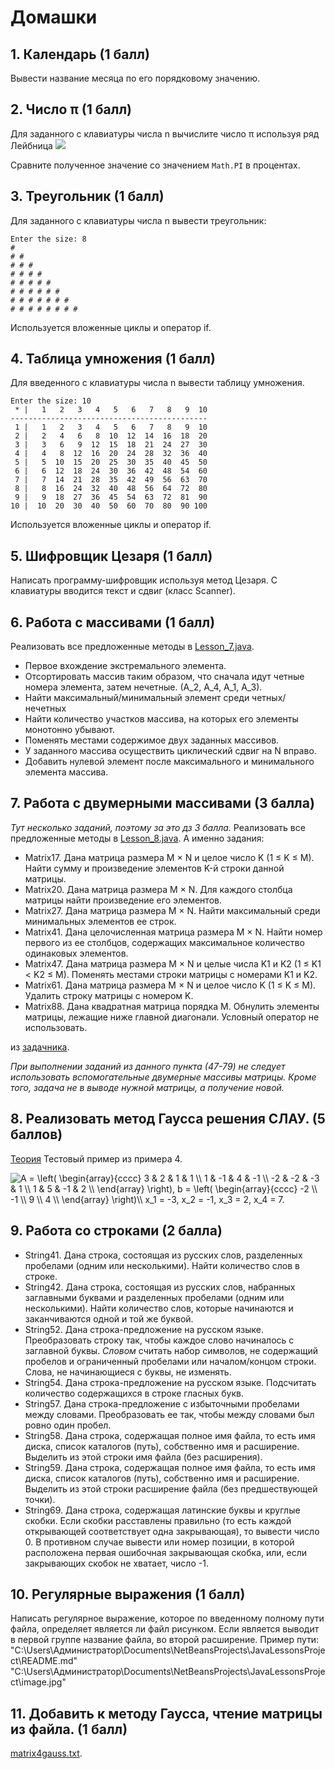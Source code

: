 # Домашки
## 1. Календарь (1 балл)
Вывести название месяца по его порядковому значению.
## 2. Число π (1 балл)
Для заданного с клавиатуры числа n вычислите число π используя ряд Лейбница
<img src="https://latex.codecogs.com/png.latex?1-\frac13+\frac15-\frac17+\dots=\sum_{i=0}^\infty\frac{\left(-1\right)^i}{2i+1}=\frac\pi4\text{.}" />

Сравните полученное значение со значением ```Math.PI``` в процентах.
## 3. Треугольник (1 балл)
Для заданного с клавиатуры числа n вывести треугольник:
```text
Enter the size: 8
#
# #
# # #
# # # #
# # # # # 
# # # # # #
# # # # # # #
# # # # # # # #
```
Используется вложенные циклы и оператор if.
## 4. Таблица умножения (1 балл)
Для введенного с клавиатуры числа n вывести таблицу умножения.
```text
Enter the size: 10
 * |   1   2   3   4   5   6   7   8   9  10
--------------------------------------------
 1 |   1   2   3   4   5   6   7   8   9  10
 2 |   2   4   6   8  10  12  14  16  18  20
 3 |   3   6   9  12  15  18  21  24  27  30
 4 |   4   8  12  16  20  24  28  32  36  40
 5 |   5  10  15  20  25  30  35  40  45  50
 6 |   6  12  18  24  30  36  42  48  54  60
 7 |   7  14  21  28  35  42  49  56  63  70
 8 |   8  16  24  32  40  48  56  64  72  80
 9 |   9  18  27  36  45  54  63  72  81  90
10 |  10  20  30  40  50  60  70  80  90 100
```
Используется вложенные циклы и оператор if.

## 5. Шифровщик Цезаря (1 балл)
Написать программу-шифровщик используя метод Цезаря.
С клавиатуры вводится текст и сдвиг (класс Scanner).

## 6. Работа с массивами (1 балл)
Реализовать все предложенные методы в [Lesson_7.java](../master/src/stud/Lesson_7.java).
* Первое вхождение экстремального элемента.
* Отсортировать массив таким образом, что сначала идут четные номера элемента, затем нечетные. (А_2, А_4, А_1, А_3).
* Найти максимальный/минимальный элемент среди четных/нечетных
* Найти количество участков массива, на которых его элементы монотонно убывают.
* Поменять местами содержимое двух заданных массивов.
* У заданного массива осуществить циклический сдвиг на N вправо.
* Добавить нулевой элемент после максимального и минимального элемента массива. 

## 7. Работа с двумерными массивами (3 балла)
*Тут несколько заданий, поэтому за это дз 3 балла.*
Реализовать все предложенные методы в [Lesson_8.java](../master/src/stud/Lesson_8.java).
А именно задания:
* Matrix17. Дана матрица размера M × N и целое число K (1 ≤ K ≤ M). Найти сумму и произведение элементов K-й строки данной матрицы.
* Matrix20. Дана матрица размера M × N. Для каждого столбца матрицы найти произведение его элементов.
* Matrix27. Дана матрица размера M × N. Найти максимальный среди минимальных элементов ее строк.
* Matrix41. Дана целочисленная матрица размера M × N. Найти номер первого из ее столбцов, содержащих максимальное количество одинаковых
элементов.
* Matrix47. Дана матрица размера M × N и целые числа K1 и K2 (1 ≤ K1 < K2 ≤ M). Поменять местами строки матрицы с номерами K1 и K2.
* Matrix61. Дана матрица размера M × N и целое число K (1 ≤ K ≤ M). Удалить строку матрицы с номером K.
* Matrix88. Дана квадратная матрица порядка M. Обнулить элементы матрицы, лежащие ниже главной диагонали. Условный оператор не использовать.

из [задачника](../master/Электронный%20задачник%20по%20программированию.pdf).

*При выполнении заданий из данного пункта (47-79) не следует использовать вспомогательные двумерные массивы матрицы. Кроме того, задача не в выводе нужной матрицы, а получение новой.*


## 8. Реализовать метод Гаусса решения СЛАУ.  (5 баллов)
[Теория](https://zaochnik.com/spravochnik/matematika/issledovanie-slau/metod-gaussa/)
Тестовый пример из примера 4.

<img alt="A = \left( \begin{array}{cccc} 3 &amp; 2 &amp; 1 &amp; 1 \\ 1 &amp; -1 &amp; 4 &amp; -1 \\ -2 &amp; -2 &amp; -3 &amp; 1 \\ 1 &amp; 5 &amp; -1 &amp; 2 \\ \end{array} \right), b = \left( \begin{array}{cccc} -2 \\ -1 \\ 9 \\ 4 \\ \end{array} \right)\\ x_1 = -3, x_2 = -1, x_3 = 2, x_4 = 7." src="https://latex.codecogs.com/gif.latex?A%20%3D%20%5Cleft%28%20%5Cbegin%7Barray%7D%7Bcccc%7D%203%20%26%202%20%26%201%20%26%201%20%5C%5C%201%20%26%20-1%20%26%204%20%26%20-1%20%5C%5C%20-2%20%26%20-2%20%26%20-3%20%26%201%20%5C%5C%201%20%26%205%20%26%20-1%20%26%202%20%5C%5C%20%5Cend%7Barray%7D%20%5Cright%29%2C%20b%20%3D%20%5Cleft%28%20%5Cbegin%7Barray%7D%7Bcccc%7D%20-2%20%5C%5C%20-1%20%5C%5C%209%20%5C%5C%204%20%5C%5C%20%5Cend%7Barray%7D%20%5Cright%29%5C%5C%20x_1%20%3D%20-3%2C%20x_2%20%3D%20-1%2C%20x_3%20%3D%202%2C%20x_4%20%3D%207.">

## 9. Работа со строками  (2 балла)
 * String41. Дана строка, состоящая из русских слов, разделенных пробелами (одним или несколькими). Найти количество слов в строке. 
 * String42. Дана строка, состоящая из русских слов, набранных заглавными буквами и разделенных пробелами (одним или несколькими). Найти количество слов, которые начинаются и заканчиваются одной и той же буквой. 
 * String52. Дана строка-предложение на русском языке. Преобразовать строку так, чтобы каждое слово начиналось с заглавной буквы. *Словом* считать набор символов, не содержащий пробелов и ограниченный пробелами или началом/концом строки. Слова, не начинающиеся с буквы, не изменять. 
 * String54. Дана строка-предложение на русском языке. Подсчитать количество содержащихся в строке гласных букв. 
 * String57. Дана строка-предложение с избыточными пробелами между словами. Преобразовать ее так, чтобы между словами был ровно один пробел. 
 * String58. Дана строка, содержащая полное имя файла, то есть имя диска, список каталогов (путь), собственно имя и расширение. Выделить из этой строки имя файла (без расширения). 
 * String59. Дана строка, содержащая полное имя файла, то есть имя диска, список каталогов (путь), собственно имя и расширение. Выделить из этой строки расширение файла (без предшествующей точки). 
 * String69. Дана строка, содержащая латинские буквы и круглые скобки. Если скобки расставлены правильно (то есть каждой открывающей соответствует одна закрывающая), то вывести число 0. В противном случае вывести или номер позиции, в которой расположена первая ошибочная закрывающая скобка, или, если закрывающих скобок не хватает, число -1. 


## 10. Регулярные выражения (1 балл)
Написать регулярное выражение, которое по введенному полному пути файла, определяет является ли файл рисунком. Если является выводит в первой группе название файла, во второй расширение.
Пример пути:
"C:\Users\Администратор\Documents\NetBeansProjects\JavaLessonsProject\README.md"
"C:\Users\Администратор\Documents\NetBeansProjects\JavaLessonsProject\image.jpg"

## 11. Добавить к методу Гаусса, чтение матрицы из файла.  (1 балл)
[matrix4gauss.txt](../master/src/stud/matrix4gauss.txt).
